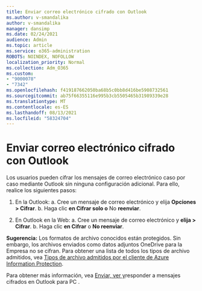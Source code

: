```yaml
---
title: Enviar correo electrónico cifrado con Outlook
ms.author: v-smandalika
author: v-smandalika
manager: dansimp
ms.date: 02/24/2021
audience: Admin
ms.topic: article
ms.service: o365-administration
ROBOTS: NOINDEX, NOFOLLOW
localization_priority: Normal
ms.collection: Adm_O365
ms.custom:
- "9000078"
- "7342"
ms.openlocfilehash: f419187662050ba68b5c0bb8d416be5908732561
ms.sourcegitcommit: ab75f66355116e995b3cb5505465b31989339e28
ms.translationtype: MT
ms.contentlocale: es-ES
ms.lasthandoff: 08/13/2021
ms.locfileid: "58324704"
---
```

# <a name="send-encrypted-email-using-outlook"></a>Enviar correo electrónico cifrado con Outlook

Los usuarios pueden cifrar los mensajes de correo electrónico caso por caso mediante Outlook sin ninguna configuración adicional. Para ello, realice los siguientes pasos:

1. En la Outlook: a. Cree un mensaje de correo electrónico y elija **Opciones > Cifrar**. 
    b. Haga clic **en Cifrar solo o** No **reenviar**.

2. En Outlook en la Web: a. Cree un mensaje de correo electrónico y **elija > Cifrar**.
    b. Haga clic **en Cifrar** o **No reenviar**.

**Sugerencia:** Los formatos de archivo conocidos están protegidos. Sin embargo, los archivos enviados como datos adjuntos OneDrive para la Empresa no se cifran. Para obtener una lista de todos los tipos de archivo admitidos, vea [Tipos de archivo admitidos por el cliente de Azure Information Protection](https://docs.microsoft.com/azure/information-protection/rms-client/client-admin-guide-file-types).

Para obtener más información, vea [Enviar, ver y](https://support.microsoft.com/topic/send-view-and-reply-to-encrypted-messages-in-outlook-for-pc-eaa43495-9bbb-4fca-922a-df90dee51980)responder a mensajes cifrados en Outlook para PC .



